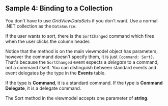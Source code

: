 ## Sample 4: Binding to a Collection

You don't have to use *GridViewDataSet*s if you don't want. Use a normal .NET collection as the `DataSource`. 

If the user wants to sort, there is the `SortChanged` command which fires when the user clicks the column header.

Notice that the method is on the main viewmodel object has parameters, however the command doesn't specify them, it is just `{command: Sort}`. 
That's because the `SortChanged` event expects a _delegate_ to a command, not a command itself. You can distinguish between standard events
and event delegates by the type in the **Events** table. 

If the type is **Command**, it is a standard command. If the type is **Command Delegate**, it is a delegate command.

The Sort method in the viewmodel accepts one parameter of **string**.